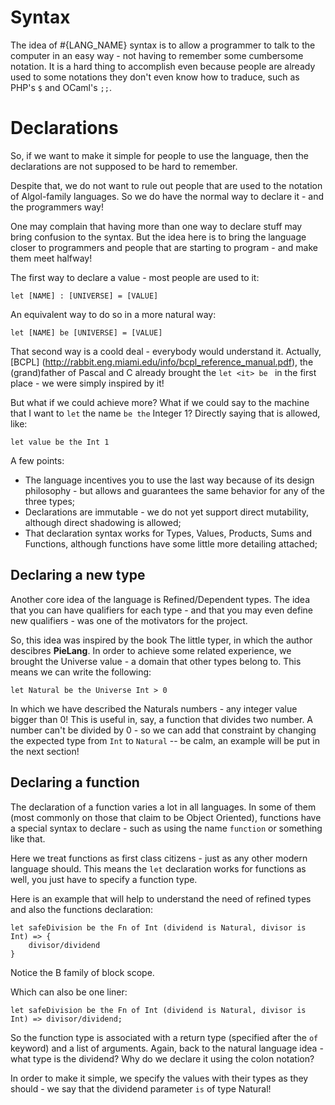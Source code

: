 # Syntax

The idea of #{LANG_NAME} syntax is to allow a programmer to talk to the computer in an easy way - not having to remember some cumbersome notation. It is a hard thing to accomplish even because people are already used to some notations they don't even  know how to traduce, such as PHP's ```$``` and OCaml's ```;;```.

# Declarations

So, if we want to make it simple for people to use the language, then the declarations are not supposed to be hard to remember.  

Despite that, we do not want to rule out people that are used to the notation of Algol-family languages. So we do have the normal way to declare it - and the programmers way!

One may complain that having more than one way to declare stuff may bring confusion to the syntax. But the idea here is to bring the language closer to programmers and people that are starting to program - and make them meet halfway!

The first way to declare a value - most people are used to it:

```
let [NAME] : [UNIVERSE] = [VALUE]
```

An equivalent way to do so in a more natural way:

```
let [NAME] be [UNIVERSE] = [VALUE]
```

That second way is a coold deal - everybody would understand it. Actually, [BCPL] (http://rabbit.eng.miami.edu/info/bcpl_reference_manual.pdf), the (grand)father of Pascal and C already brought the ```let <it> be ``` in the first place - we were simply inspired by it!

But what if we could achieve more? What if we could say to the machine that I want to ```let``` the name ```be the``` Integer 1? Directly saying that is allowed, like:

```
let value be the Int 1
```

A few points:

* The language incentives you to use the last way because of its design philosophy - but allows and guarantees the same behavior for any of the three types;
* Declarations are immutable - we do not yet support direct mutability, although direct shadowing is allowed;
* That declaration syntax works for Types, Values, Products, Sums and Functions, although functions have some little more detailing attached;

## Declaring a new type

Another core idea of the language is Refined/Dependent types. The idea that you can have qualifiers for each type - and that you may even define new qualifiers - was one of the motivators for the project.

So, this idea was inspired by the book The little typer, in which the author descibres **PieLang**. In order to achieve some related experience, we brought the Universe value - a domain that other types belong to. This means we can write the following:

```
let Natural be the Universe Int > 0
```

In which we have described the Naturals numbers - any integer value bigger than 0! This is useful in, say, a function that divides two number. A number can't be divided by 0 - so we can add that constraint by changing the expected type from ```Int``` to ```Natural``` -- be calm, an example will be put in the next section!

## Declaring a function

The declaration of a function varies a lot in all languages. In some of them (most commonly on those that claim to be Object Oriented), functions have a special syntax to declare - such as using the name ```function``` or something like that.

Here we treat functions as first class citizens - just as any other modern language should. This means the ```let``` declaration works for functions as well, you just have to specify a function type.

Here is an example that will help to understand the need of refined types and also the functions declaration:

```
let safeDivision be the Fn of Int (dividend is Natural, divisor is Int) => {
    divisor/dividend
}
```
Notice the B family of block scope. 

Which can also be one liner:

```
let safeDivision be the Fn of Int (dividend is Natural, divisor is Int) => divisor/dividend;
```

So the function type is associated with a return type (specified after the ```of``` keyword) and a list of arguments. Again, back to the natural language idea - what type is the dividend? Why do we declare it using the colon notation?

In order to make it simple, we specify the values with their types as they should - we say that the dividend parameter ```is``` of type Natural!
